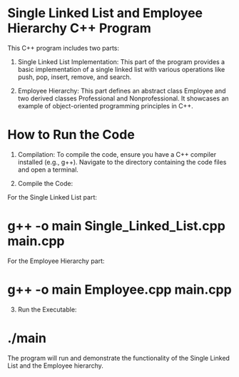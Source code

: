 # Single Linked List and Employee Hierarchy C++ Program

This C++ program includes two parts:

1. Single Linked List Implementation: This part of the program provides a basic implementation of a single linked list with various operations like push, pop, insert, remove, and search.

2. Employee Hierarchy: This part defines an abstract class Employee and two derived classes Professional and Nonprofessional. It showcases an example of object-oriented programming principles in C++.

# How to Run the Code

1. Compilation: To compile the code, ensure you have a C++ compiler installed (e.g., g++). Navigate to the directory containing the code files and open a terminal.

2. Compile the Code:

For the Single Linked List part:

# g++ -o main Single_Linked_List.cpp main.cpp

For the Employee Hierarchy part:
# g++ -o main Employee.cpp main.cpp

3. Run the Executable:
# ./main

The program will run and demonstrate the functionality of the Single Linked List and the Employee hierarchy.

